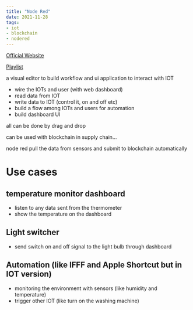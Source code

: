 ```yaml
---
title: "Node Red"
date: 2021-11-28
tags:
- iot
- blockchain
- nodered
---
```


[Official Website](https://nodered.org/)

[Playlist](https://youtube.com/playlist?list=PLcjWRSA2O5d2tI7pzamHDCkaOuir_oVYq)

a visual editor to build workflow and ui application to interact with IOT

* wire the IOTs and user (with web dashboard)
* read data from IOT
* write data to IOT (control it, on and off etc)
* build a flow among IOTs and users for automation
* build dashboard UI

all can be done by drag and drop

can be used with blockchain in supply chain...

node red pull the data from sensors and submit to blockchain automatically

# Use cases

## temperature monitor dashboard

* listen to any data sent from the thermometer
* show the temperature on the dashboard

## Light switcher

* send switch on and off signal to the light bulb through dashboard

## Automation (like IFFF and Apple Shortcut but in IOT version)

* monitoring the environment with sensors (like humidity and temperature)
* trigger other IOT (like turn on the washing machine)
